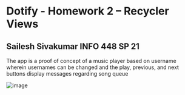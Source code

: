 # Dotify - Homework 2 – Recycler Views

## Sailesh Sivakumar INFO 448 SP 21

The app is a proof of concept of a music player based on username wherein usernames can be changed and the play, previous, and next buttons display messages regarding song queue


![image](https://user-images.githubusercontent.com/32437884/115894367-0aa4c500-a40e-11eb-9834-c695c8b66e66.png)
